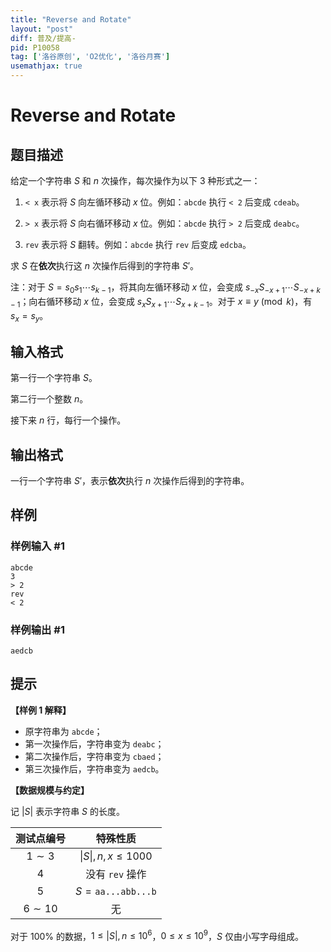 ```yaml
---
title: "Reverse and Rotate"
layout: "post"
diff: 普及/提高-
pid: P10058
tag: ['洛谷原创', 'O2优化', '洛谷月赛']
usemathjax: true
---
```


# Reverse and Rotate
## 题目描述

给定一个字符串 $S$ 和 $n$ 次操作，每次操作为以下 $3$ 种形式之一：

1. `< x` 表示将 $S$ 向左循环移动 $x$ 位。例如：$\mathtt{abcde}$ 执行 `< 2` 后变成 $\mathtt{cdeab}$。

2. `> x` 表示将 $S$ 向右循环移动 $x$ 位。例如：$\mathtt{abcde}$ 执行 `> 2` 后变成 $\mathtt{deabc}$。

3. `rev` 表示将 $S$ 翻转。例如：$\mathtt{abcde}$ 执行 `rev` 后变成 $\mathtt{edcba}$。

求 $S$ 在**依次**执行这 $n$ 次操作后得到的字符串 $S'$。

注：对于 $S=s_0s_1\cdots s_{k-1}$，将其向左循环移动 $x$ 位，会变成 $s_{-x}S_{-x+1}\cdots S_{-x+k-1}$；向右循环移动 $x$ 位，会变成 $s_{x}S_{x+1}\cdots S_{x+k-1}$。对于 $x\equiv y\pmod k$，有 $s_x=s_y$。
## 输入格式

第一行一个字符串 $S$。

第二行一个整数 $n$。

接下来 $n$ 行，每行一个操作。
## 输出格式

一行一个字符串 $S'$，表示**依次**执行 $n$ 次操作后得到的字符串。
## 样例

### 样例输入 #1
```
abcde
3
> 2
rev
< 2
```
### 样例输出 #1
```
aedcb
```
## 提示

**【样例 1 解释】**

- 原字符串为 $\mathtt{abcde}$；
- 第一次操作后，字符串变为 $\mathtt{deabc}$；
- 第二次操作后，字符串变为 $\mathtt{cbaed}$；
- 第三次操作后，字符串变为 $\mathtt{aedcb}$。

**【数据规模与约定】**

记 $|S|$ 表示字符串 $S$ 的长度。

| 测试点编号 | 特殊性质 |
| :----------: | :----------: |
| $1\sim3$ | $\vert S\vert,n,x \le 1000$ |
| $4$ | 没有 `rev` 操作 |
| $5$ | $S=\mathtt{aa...abb...b}$ |
| $6\sim10$ | 无 |

对于 $100\%$ 的数据，$1 \le |S|,n \le 10^6$，$0 \le x \le 10^9$，$S$ 仅由小写字母组成。
